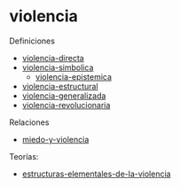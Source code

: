 # violencia

Definiciones

* [violencia-directa](violencia-directa.md)
* [violencia-simbolica](violencia-simbolica.md)
  * [violencia-epistemica](violencia-epistemica.md)
* [violencia-estructural](violencia-estructural.md)
* [violencia-generalizada](violencia-generalizada.md)
* [violencia-revolucionaria](violencia-revolucionaria.md)

Relaciones

* [miedo-y-violencia](miedo-y-violencia.md)

Teorías:

* [estructuras-elementales-de-la-violencia](estructuras-elementales-de-la-violencia.md)
